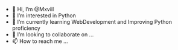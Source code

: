 - 👋 Hi, I’m @Mxviil
- 👀 I’m interested in Python
- 🌱 I’m currently learning WebDevelopment and Improving Python proficiency
- 💞️ I’m looking to collaborate on ...
- 📫 How to reach me ...

<!---
Mxviil/Mxviil is a ✨ special ✨ repository because its `README.md` (this file) appears on your GitHub profile.
You can click the Preview link to take a look at your changes.
--->
